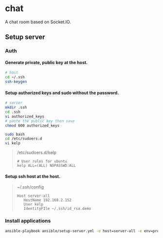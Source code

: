 # chat
A chat room based on Socket.IO.

## Setup server
### Auth
#### Generate private, public key at the host.
```bash
# host
cd ~/.ssh
ssh-keygen
```
#### Setup authorized keys and sudo without the password.
```bash
# server
mkdir .ssh
cd .ssh
vi authorized_keys
# paste the public key then save
chmod 600 authorized_keys

sudo bash
cd /etc/sudoers.d
vi kelp
```
>/etc/sudoers.d/kelp
>```
># User rules for ubuntu
>kelp ALL=(ALL) NOPASSWD:ALL
>```

#### Setup ssh host at the host.
>~/.ssh/config
>```
>Host server-all
>    HostName 192.168.2.152
>    User kelp
>    IdentityFIle ~/.ssh/id_rsa.demo
>```

### Install applications
```bash
ansible-playbook ansible/setup-server.yml -e host=server-all -e env=production
```
